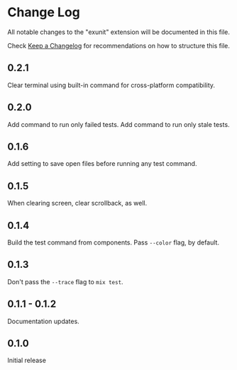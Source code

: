 # Change Log

All notable changes to the "exunit" extension will be documented in this file.

Check [Keep a Changelog](http://keepachangelog.com/) for recommendations on how to structure this file.

## 0.2.1

Clear terminal using built-in command for cross-platform compatibility.

## 0.2.0

Add command to run only failed tests.
Add command to run only stale tests.

## 0.1.6

Add setting to save open files before running any test command.

## 0.1.5

When clearing screen, clear scrollback, as well.

## 0.1.4

Build the test command from components.
Pass `--color` flag, by default.

## 0.1.3

Don't pass the `--trace` flag to `mix test`.

## 0.1.1 - 0.1.2

Documentation updates.

## 0.1.0

Initial release
